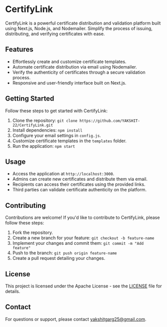 # CertifyLink

CertifyLink is a powerful certificate distribution and validation platform built using Next.js, Node.js, and Nodemailer. Simplify the process of issuing, distributing, and verifying certificates with ease.

## Features

- Effortlessly create and customize certificate templates.
- Automate certificate distribution via email using Nodemailer.
- Verify the authenticity of certificates through a secure validation process.
- Responsive and user-friendly interface built on Next.js.

## Getting Started

Follow these steps to get started with CertifyLink:

1. Clone the repository: `git clone https://github.com/YAKSHIT-22/CertifyLink.git`
2. Install dependencies: `npm install`
3. Configure your email settings in `config.js`.
4. Customize certificate templates in the `templates` folder.
5. Run the application: `npm start`

## Usage

- Access the application at `http://localhost:3000`.
- Admins can create new certificates and distribute them via email.
- Recipients can access their certificates using the provided links.
- Third parties can validate certificate authenticity on the platform.

## Contributing

Contributions are welcome! If you'd like to contribute to CertifyLink, please follow these steps:

1. Fork the repository.
2. Create a new branch for your feature: `git checkout -b feature-name`
3. Implement your changes and commit them: `git commit -m "Add feature"`
4. Push to the branch: `git push origin feature-name`
5. Create a pull request detailing your changes.

## License

This project is licensed under the Apache License - see the [LICENSE](LICENSE) file for details.

## Contact

For questions or support, please contact [yakshitgarg25@gmail.com](mailto:yakshitgarg25@gmail.com).

